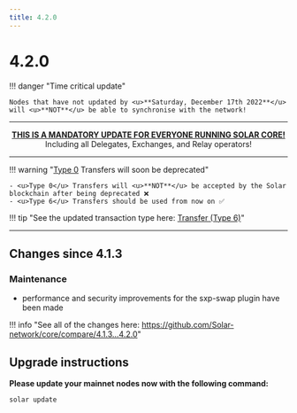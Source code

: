 ```yaml
---
title: 4.2.0
---
```


# 4.2.0

!!! danger "Time critical update"

    Nodes that have not updated by <u>**Saturday, December 17th 2022**</u> will <u>**NOT**</u> be able to synchronise with the network!

---

<center><u><b>THIS IS A MANDATORY UPDATE FOR EVERYONE RUNNING SOLAR CORE!</b></u></center>
<center>Including all Delegates, Exchanges, and Relay operators!</center>

---

!!! warning "<u>Type 0</u> Transfers will soon be deprecated"

    - <u>Type 0</u> Transfers will <u>**NOT**</u> be accepted by the Solar blockchain after being deprecated ❌
    - <u>Type 6</u> Transfers should be used from now on ✅

!!! tip "See the updated transaction type here: [Transfer (Type 6)](/core/transactions/types/transfer)"

---

## Changes since 4.1.3

### Maintenance

- performance and security improvements for the sxp-swap plugin have been made

!!! info "See all of the changes here: <a href="https://github.com/Solar-network/core/compare/4.1.3...4.2.0" target="_blank" rel="noopener noreferrer">https://github.com/Solar-network/core/compare/4.1.3...4.2.0</a>"

## Upgrade instructions

**Please update your mainnet nodes now with the following command:**

```bash
solar update
```
